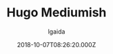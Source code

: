 ---
title: Hugo Mediumish
github: https://github.com/lgaida/mediumish-gohugo-theme
demo: https://lgaida.github.io/mediumish-gohugo-theme-demo/
author: lgaida
ssg:
  - Hugo
cms:
  - Markdown
date: 2018-10-07T08:26:20.000Z
description: A mediumish gohugo theme, ported from jekyll
draft: true
publish_date: '2018-10-07T08:26:20Z'
update_date: '2021-08-12T15:12:43Z'
github_star: 109
github_fork: 84
---